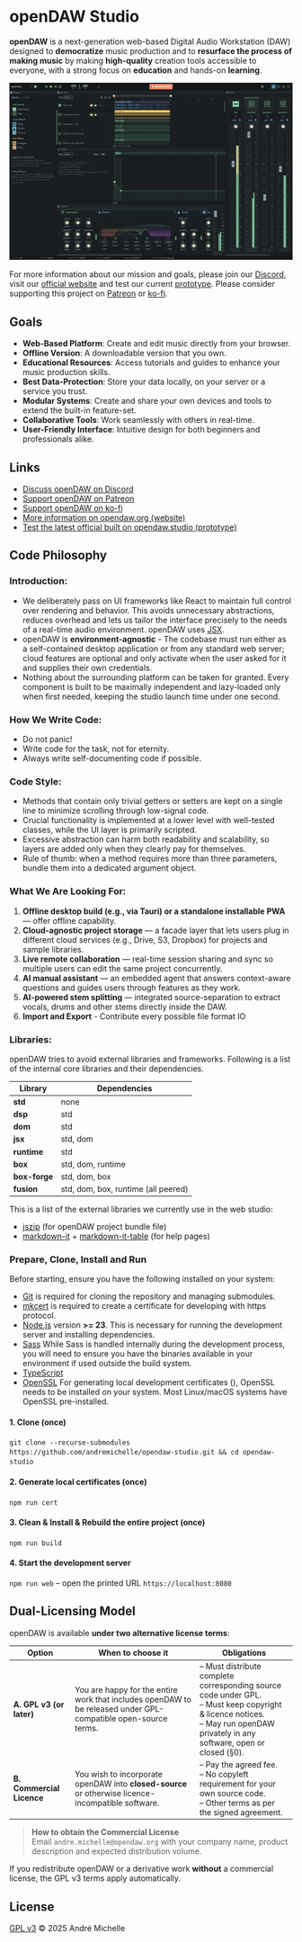 # openDAW Studio

**openDAW** is a next-generation web-based Digital Audio Workstation (DAW) designed to **democratize** music production
and to **resurface the process of making music** by making **high-quality** creation tools accessible to everyone, with
a strong focus on **education** and hands-on **learning**.

![image](studio/public/images/meta.jpg)

For more information about our mission and goals, please join our [Discord](https://discord.opendaw.studio/), visit
our [official website](https://opendaw.org) and test our current [prototype](https://opendaw.studio/). Please consider
supporting this project on [Patreon](https://www.patreon.com/join/openDAW) or [ko-fi](https://ko-fi.com/opendaw).

## Goals

- **Web-Based Platform**: Create and edit music directly from your browser.
- **Offline Version**: A downloadable version that you own.
- **Educational Resources**: Access tutorials and guides to enhance your music production skills.
- **Best Data-Protection**: Store your data locally, on your server or a service you trust.
- **Modular Systems**: Create and share your own devices and tools to extend the built-in feature-set.
- **Collaborative Tools**: Work seamlessly with others in real-time.
- **User-Friendly Interface**: Intuitive design for both beginners and professionals alike.

## Links

* [Discuss openDAW on Discord](https://discord.opendaw.studio)
* [Support openDAW on Patreon](https://www.patreon.com/join/openDAW)
* [Support openDAW on ko-fi](https://ko-fi.com/opendaw)
* [More information on opendaw.org (website)](https://opendaw.org)
* [Test the latest official built on opendaw.studio (prototype)](https://opendaw.studio)

## Code Philosophy

### Introduction:

* We deliberately pass on UI frameworks like React to maintain full control over rendering and behavior. This avoids
  unnecessary abstractions, reduces overhead and lets us tailor the interface precisely to the needs of a real-time
  audio environment. openDAW uses [JSX](https://en.wikipedia.org/wiki/JSX_(JavaScript)).
* openDAW is **environment-agnostic** - The codebase must run either as a self-contained desktop
  application or from any standard web server; cloud features are optional and only activate when the user asked for it
  and supplies their own credentials.
* Nothing about the surrounding platform can be taken for granted. Every component is built to be maximally independent
  and lazy-loaded only when first needed, keeping the studio launch time under one second.

### How We Write Code:

* Do not panic!
* Write code for the task, not for eternity.
* Always write self-documenting code if possible.

### Code Style:

* Methods that contain only trivial getters or setters are kept on a single line to minimize scrolling through
  low-signal code.
* Crucial functionality is implemented at a lower level with well-tested classes, while the UI layer is primarily
  scripted.
* Excessive abstraction can harm both readability and scalability, so layers are added only when they clearly pay for
  themselves.
* Rule of thumb: when a method requires more than three parameters, bundle them into a dedicated argument object.

### What We Are Looking For:

1. **Offline desktop build (e.g., via Tauri) or a standalone installable PWA** — offer offline capability.
2. **Cloud-agnostic project storage** — a facade layer that lets users plug in different cloud services (e.g., Drive,
   S3, Dropbox) for projects and sample libraries.
3. **Live remote collaboration** — real-time session sharing and sync so multiple users can edit the same project
   concurrently.
4. **AI manual assistant** — an embedded agent that answers context-aware questions and guides users through features as
   they work.
5. **AI-powered stem splitting** — integrated source-separation to extract vocals, drums and other stems directly
   inside the DAW.
6. **Import and Export** - Contribute every possible file format IO

### Libraries:

openDAW tries to avoid external libraries and frameworks. Following is a list of the internal core libraries and their
dependencies.

| Library       | Dependencies                        |
|---------------|-------------------------------------|
| **std**       | none                                |
| **dsp**       | std                                 |
| **dom**       | std                                 |
| **jsx**       | std, dom                            |
| **runtime**   | std                                 |
| **box**       | std, dom, runtime                   |
| **box-forge** | std, dom, box                       |
| **fusion**    | std, dom, box, runtime (all peered) |

This is a list of the external libraries we currently use in the web studio:

* [jszip](https://www.npmjs.com/package/jszip) (for openDAW project bundle file)
* [markdown-it](https://www.npmjs.com/package/markdown-it) + [markdown-it-table](https://www.npmjs.com/package/markdown-it-table) (for help pages)

### Prepare, Clone, Install and Run

Before starting, ensure you have the following installed on your system:

- [Git](https://git-scm.com/) is required for cloning the repository and managing submodules.
- [mkcert](https://github.com/FiloSottile/mkcert#installation) is required to create a certificate for developing with
  https protocol.
- [Node.js](nodejs.org) version **>= 23**. This is necessary for running the development server and installing
  dependencies.
- [Sass](https://sass-lang.com/) While Sass is handled internally during the development process, you will need to
  ensure you have the
  binaries available in your environment if used outside the build system.
- [TypeScript](https://www.typescriptlang.org/)
- [OpenSSL](https://chocolatey.org/) For generating local development certificates (), OpenSSL needs to be installed on
  your system. Most Linux/macOS systems have OpenSSL pre-installed.

#### 1. Clone (once)

`git clone --recurse-submodules https://github.com/andremichelle/opendaw-studio.git && cd opendaw-studio`

#### 2. Generate local certificates (once)

`npm run cert`

#### 3. Clean & Install & Rebuild the entire project (once)

`npm run build`

#### 4. Start the development server

`npm run web` – open the printed URL `https://localhost:8080`

## Dual-Licensing Model

openDAW is available **under two alternative license terms**:

| Option                    | When to choose it                                                                                              | Obligations                                                                                                                                                                      |
|---------------------------|----------------------------------------------------------------------------------------------------------------|----------------------------------------------------------------------------------------------------------------------------------------------------------------------------------|
| **A. GPL v3 (or later)**  | You are happy for the entire work that includes openDAW to be released under GPL-compatible open-source terms. | – Must distribute complete corresponding source code under GPL.<br>– Must keep copyright & licence notices.<br>– May run openDAW privately in any software, open or closed (§0). |
| **B. Commercial Licence** | You wish to incorporate openDAW into **closed-source** or otherwise licence-incompatible software.             | – Pay the agreed fee.<br>– No copyleft requirement for your own source code.<br>– Other terms as per the signed agreement.                                                       |

> **How to obtain the Commercial License**  
> Email `andre.michelle@opendaw.org` with your company name, product description and expected distribution volume.

If you redistribute openDAW or a derivative work **without** a commercial license, the GPL v3 terms apply automatically.

## License

[GPL v3](https://www.gnu.org/licenses/gpl-3.0.txt) © 2025 André Michelle
